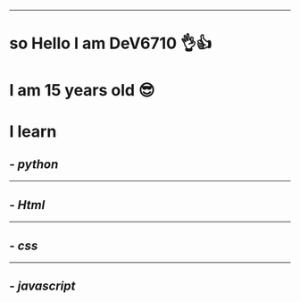 <!--Hey😃,it is me mario 😄 haha-->
------------------------------------
# so Hello I am DeV6710 👌👍
# I am 15 years old 😎



# **I learn** 

## - ***python*** 
------
## - ***Html***
------
## - ***css***
------
## - ***javascript***
